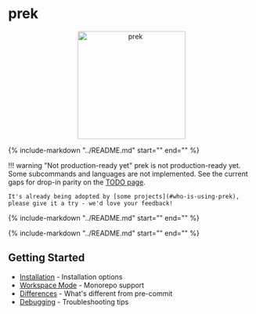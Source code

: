 # prek

<div align="center">
  <img width="220" alt="prek" src="/assets/logo_512.webp" />
</div>

{%
  include-markdown "../README.md"
  start="<!-- description:start -->"
  end="<!-- description:end -->"
%}

!!! warning "Not production-ready yet"
    prek is not production-ready yet. Some subcommands and languages are not implemented. See the current gaps for drop-in parity on the [TODO page](./todo.md).

    It's already being adopted by [some projects](#who-is-using-prek), please give it a try - we'd love your feedback!

{%
  include-markdown "../README.md"
  start="<!-- features:start -->"
  end="<!-- features:end -->"
%}

{%
  include-markdown "../README.md"
  start="<!-- why:start -->"
  end="<!-- why:end -->"
%}

## Getting Started

- [Installation](./installation.md) - Installation options
- [Workspace Mode](./workspace.md) - Monorepo support
- [Differences](./diff.md) - What's different from pre-commit
- [Debugging](./debugging.md) - Troubleshooting tips
